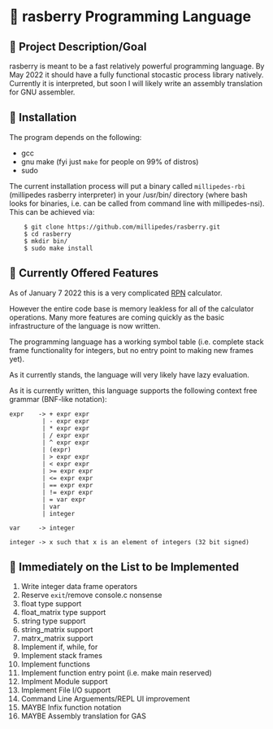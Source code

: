 # :strawberry: rasberry Programming Language
## :dart: Project Description/Goal
rasberry is meant to be a fast relatively powerful programming language.  By
May 2022 it should have a fully functional stocastic process library natively.
Currently it is interpreted, but soon I will likely write an assembly
translation for GNU assembler.

## :floppy_disk: Installation
The program depends on the following:
- gcc
- gnu make (fyi just `make` for people on 99% of distros)
- sudo

The current installation process will put a binary called `millipedes-rbi`
(millipedes rasberry interpreter) in your /usr/bin/ directory (where bash looks
for binaries, i.e. can be called from command line with millipedes-nsi).  This
can be achieved via:
```
    $ git clone https://github.com/millipedes/rasberry.git
    $ cd rasberry
    $ mkdir bin/
    $ sudo make install
```

## :star2: Currently Offered Features
As of January 7 2022 this is a very complicated [RPN](https://en.wikipedia.org/wiki/Reverse_Polish_notation)
calculator.

However the entire code base is memory leakless for all of the calculator
operations.  Many more features are coming quickly as the basic infrastructure
of the language is now written.

The programming language has a working symbol table (i.e. complete stack frame
functionality for integers, but no entry point to making new frames yet).

As it currently stands, the language will very likely have lazy evaluation.

As it is currently written, this language supports the following context free
grammar (BNF-like notation):
```
expr    -> + expr expr
         | - expr expr
         | * expr expr
         | / expr expr
         | ^ expr expr
         | (expr)
         | > expr expr
         | < expr expr
         | >= expr expr
         | <= expr expr
         | == expr expr
         | != expr expr
         | = var expr
         | var
         | integer

var     -> integer

integer -> x such that x is an element of integers (32 bit signed)
```

## :scroll: Immediately on the List to be Implemented
1) Write integer data frame operators
2) Reserve `exit`/remove console.c nonsense
3) float type support
4) float_matrix type support
5) string type support
6) string_matrix support
7) matrx_matrix support
8) Implement if, while, for
8) Implement stack frames
9) Implement functions
10) Implement function entry point (i.e. make main reserved)
11) Implment Module support
12) Implement File I/O support
13) Command Line Arguements/REPL UI improvement
14) MAYBE Infix function notation
15) MAYBE Assembly translation for GAS 
